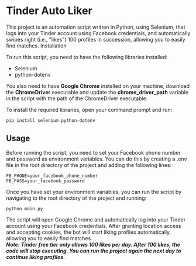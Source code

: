 # Tinder Auto Liker

This project is an automation script written in Python, using Selenium, that logs into your Tinder account using Facebook credentials, and automatically swipes right (i.e., "likes") 100 profiles in succession, allowing you to easily find matches.
Installation

To run this script, you need to have the following libraries installed:
* Selenium
* python-dotenv

You also need to have __Google Chrome__ installed on your machine, download the __ChromeDriver__ executable and update the __chrome_driver_path__ variable in the script with the path of the ChromeDriver executable.

To install the required libraries, open your command prompt and run:
```
pip install selenium python-dotenv
```
## Usage

Before running the script, you need to set your Facebook phone number and password as environment variables. You can do this by creating a .env file in the root directory of the project and adding the following lines:
```
FB_PHONE=your_facebook_phone_number
FB_PASS=your_facebook_password
```
Once you have set your environment variables, you can run the script by navigating to the root directory of the project and running:
```
python main.py
```
The script will open Google Chrome and automatically log into your Tinder account using your Facebook credentials. After granting location access and accepting cookies, the bot will start liking profiles automatically, allowing you to easily find matches.  
___Note: Tinder free tier only allows 100 likes per day. After 100 likes, the code will stop executing. You can run the project again the next day to continue liking profiles.___
